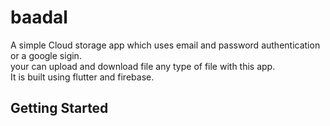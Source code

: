 # baadal

A simple Cloud storage app which uses email and password authentication or a google sigin.  
your can upload and download file any type of file with this app.    
It is built using flutter and firebase.
## Getting Started

